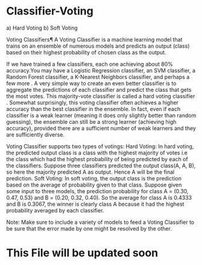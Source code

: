 # Classifier-Voting

a) Hard Voting
b) Soft Voting


Voting Classifiers¶
A Voting Classifier is a machine learning model that trains on an ensemble of numerous models and predicts an output (class) based on their highest probability of chosen class as the output.

If we have trained a few classifiers, each one achieving about 80% accuracy.You may have a Logistic Regression classifier, an SVM classifier, a Random Forest classifier, a K-Nearest Neighbors classifier, and perhaps a few more . A very simple way to create an even better classifier is to aggregate the predictions of each classifier and predict the class that gets the most votes. This majority-vote classifier is called a hard voting classifier . Somewhat surprisingly, this voting classifier often achieves a higher accuracy than the best classifier in the ensemble. In fact, even if each classifier is a weak learner (meaning it does only slightly better than random guessing), the ensemble can still be a strong learner (achieving high accuracy), provided there are a sufficient number of weak learners and they are sufficiently diverse.

Voting Classifier supports two types of votings:
Hard Voting: In hard voting, the predicted output class is a class with the highest majority of votes i.e the class which had the highest probability of being predicted by each of the classifiers. Suppose three classifiers predicted the output class(A, A, B), so here the majority predicted A as output. Hence A will be the final prediction.
Soft Voting: In soft voting, the output class is the prediction based on the average of probability given to that class. Suppose given some input to three models, the prediction probability for class A = (0.30, 0.47, 0.53) and B = (0.20, 0.32, 0.40). So the average for class A is 0.4333 and B is 0.3067, the winner is clearly class A because it had the highest probability averaged by each classifier.

Note: Make sure to include a variety of models to feed a Voting Classifier to be sure that the error made by one might be resolved by the other.


# This File will be updated soon
